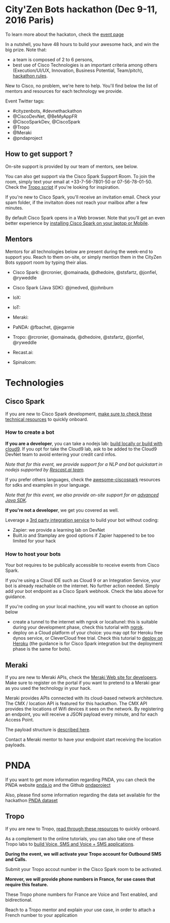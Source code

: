 # City'Zen Bots hackathon (Dec 9-11, 2016 Paris)

To learn more about the hackaton, check the [event page](http://cityzenbotshackathon.bemyapp.com/)

In a nutshell, you have 48 hours to build your awesome hack, and win the big prize.
Note that:
- a team is composed of 2 to 6 persons, 
- best use of Cisco Technologies is an important criteria among others (Execution/UI/UX, Innovation, Business Potential, Team/pitch), [hackathon rules](https://docs.google.com/document/d/1XAuNx0UaJKlNqss2CX9MvtZkZnw1QqG6i3wIm31-3gc/edit). 

New to Cisco, no problem, we're here to help.
You'll find below the list of mentors and resources for each technology we provide.

Event Twitter tags: 
- #cityzenbots, #devnethackathon 
- @CiscoDevNet, @BeMyAppFR
- @CiscoSparkDev, @CiscoSpark
- @Tropo
- @Meraki
- @pndaproject


## How to get support ?

On-site support is provided by our team of mentors, see below.

You can also get support via the Cisco Spark Support Room.
To join the room, simply text your email at +33-7-56-7801-50 or 07-56-78-01-50.
Check the [Tropo script](survey-and-bridge.js) if you're looking for inspiration. 

If you're new to Cisco Spark, you'll receive an invitation email.
Check your spam folder, if the invitaiton does not reach your mailbox after a few minutes.

By default Cisco Spark opens in a Web browser.
Note that you'll get an even better experience by [installing Cisco Spark on your laptop or Mobile](https://www.ciscospark.com/downloads.html).


## Mentors

Mentors for all technologies below are present during the week-end to support you.
Reach to them on-site, or simply mention them in the CityZen Bots sypport room by typing their alias.

- Cisco Spark: @rcronier, @omainada, @dhedoire, @stsfartz, @jonfiel, @ryweddle
- Cisco Spark (Java SDK): @jmedved, @johnburn
- IoX:
- IoT:
- Meraki: 
- PaNDA: @fbachet, @jegarnie
- Tropo: @rcronier, @omainada, @dhedoire, @stsfartz, @jonfiel, @ryweddle

- Recast.ai: 
- Spinalcom: 


# Technologies

## Cisco Spark

If you are new to Cisco Spark development, [make sure to check these technical resources](https://github.com/ObjectIsAdvantag/hackathon-resources#cisco-spark-cloud-collaboration-apis) to quickly onboard.


### How to create a bot

**If you are a developer**, you can take a nodejs lab: 
[build locally or build with cloud9](https://github.com/CiscoDevNet/codemotion-milan-2016#from-zero-to-enterprise-chatbots-with-cisco-spark-apis).
If you opt for take the Cloud9 lab, ask to be added to the Cloud9 DevNet team to avoid entering your credit card infos.

_Note that for this event, we provide support for a NLP and bot quickstart in nodejs supported by [Rescast.ai team](https://github.com/RecastAI/starter-bot-ciscoSpark)._ 

If you prefer others languages, check the [awesome-ciscospark](https://github.com/CiscoDevNet/awesome-ciscospark) resources for sdks and examples in your language.

_Note that for this event, we also provide on-site support for an [advanced Java SDK](https://github.com/CiscoDevNet/odl-sparkbot)._


**If you're not a developer**, we get you covered as well. 

Leverage a [3rd party integration service](https://github.com/CiscoDevNet/awesome-ciscospark#integration-services) to build your bot without coding:
- Zapier: we provide a learning lab on DevNet
- Built.io and Stamplay are good options if Zapier happened to be too limited for your hack


### How to host your bots

Your bot requires to be publically accessible to receive events from Cisco Spark.

If you're using a Cloud IDE such as Cloud 9 or an Integration Service, your bot is already reachable on the internet.
No further action needed. Simply add your bot endpoint as a Cisco Spark webhook. Check the labs above for guidance.

If you're coding on your local machine, you will want to choose an option below
- create a tunnel to the internet with ngrok or localtunel: this is suitable during your development phase, check this tutorial with [ngrok](https://github.com/CiscoDevNet/codemotion-milan-2016/blob/master/labs/SPARK-2-Run-a-Cisco-Spark-Bot-locally.pdf).
- deploy on a Cloud platform of your choice: you may opt for Heroku free dynos service, or CleverCloud free trial. Check this tutorial to [deploy on Heroku](https://github.com/CiscoDevNet/codemotion-milan-2016/blob/master/labs/SPARK-5-Deploy-a-Cisco-Spark-Integration.pdf) (the guidance is for Cisco Spark integration but the deployment phase is the same for bots).


## Meraki

If you are new to Meraki APIs, check the [Meraki Web site for developers](http://developers.meraki.com/).
Make sure to register on the portal if you want to pretend to a Meraki gear as you used the technology in your hack.

Meraki provides APIs connected with its cloud-based network architecture. 
The CMX / location API is featured for this hackathon.
The CMX API provides the locations of Wifi devices it sees on the network.
By registering an endpoint, you will receive a JSON payload every minute, and for each Access Point.  

The payload structure is [described here](http://developers.meraki.com/tagged/Location/chrono).

Contact a Meraki mentor to have your endpoint start receiving the location payloads.


# PNDA

If you want to get more information regarding PNDA, you can check the PNDA website [pnda.io](http://pnda.io/) and the Github [pndaproject](https://github.com/pndaproject)

Also, please find some information regarding the data set available for the hackathon [PNDA dataset](./pnda/data-set.md)


## Tropo

If you are new to Tropo, [read through these resources](https://github.com/ObjectIsAdvantag/hackathon-resources#tropo-starter-guide-voice--sms-phone-communications) to quickly onboard.

As a complement to the online tutorials, you can also take one of these Tropo labs to [build Voice, SMS and Voice + SMS applications](https://github.com/CiscoDevNet/codemotion-milan-2016#add-sms-and-voice-to-your-apps-using-tropo-apis).


**During the event, we will activate your Tropo account for Outbound SMS and Calls.**

Submit your Tropo accout number in the Cisco Spark room to be activated. 


**Morever, we will provide phone numbers in France, for use cases that require this feature.**

These Tropo phone numbers for France are Voice and Text enabled, and bidirectional.

Reach to a Tropo mentor and explain your use case, in order to attach a French number to your application